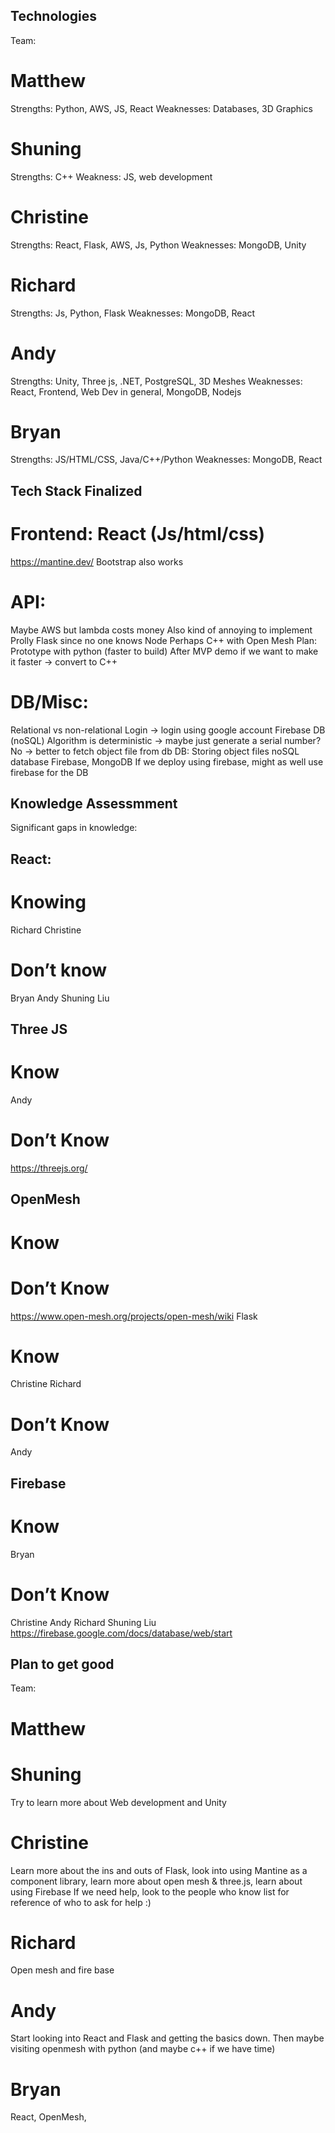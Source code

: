## Technologies

Team: 
# Matthew
Strengths: Python, AWS, JS, React 
Weaknesses: Databases, 3D Graphics
# Shuning
Strengths: C++ 
Weakness: JS, web development
# Christine
Strengths: React, Flask, AWS, Js, Python
Weaknesses: MongoDB, Unity
# Richard
Strengths: Js, Python, Flask
Weaknesses: MongoDB, React
# Andy 
Strengths: Unity, Three js, .NET, PostgreSQL, 3D Meshes
Weaknesses: React, Frontend, Web Dev in general, MongoDB, Nodejs
# Bryan
Strengths: JS/HTML/CSS, Java/C++/Python
Weaknesses: MongoDB, React
 
## Tech Stack Finalized

# Frontend: React (Js/html/css)
https://mantine.dev/
Bootstrap also works

# API:
Maybe AWS but lambda costs money
Also kind of annoying to implement
Prolly Flask since no one knows Node
Perhaps C++ with Open Mesh
Plan:
Prototype with python (faster to build)
After MVP demo if we want to make it faster → convert to C++

# DB/Misc: 
Relational vs non-relational
Login → login using google account
Firebase DB (noSQL)
Algorithm is deterministic → maybe just generate a serial number? No → better to fetch object file from db
DB:
Storing object files
noSQL database
Firebase, MongoDB
If we deploy using firebase, might as well use firebase for the DB


## Knowledge Assessmment

Significant gaps in knowledge:

## React: 
# Knowing
Richard
Christine
# Don’t know
Bryan
Andy
Shuning Liu
## Three JS
# Know
Andy
# Don’t Know
https://threejs.org/
## OpenMesh
# Know
# Don’t Know
https://www.open-mesh.org/projects/open-mesh/wiki
Flask
# Know
Christine
Richard
# Don’t Know
Andy
## Firebase
# Know
Bryan
# Don’t Know
Christine
Andy
Richard
Shuning Liu
https://firebase.google.com/docs/database/web/start


## Plan to get good

Team: 
# Matthew
# Shuning 
Try to learn more about Web development and Unity
# Christine
Learn more about the ins and outs of Flask, look into using Mantine as a component library, learn more about open mesh & three.js, learn about using Firebase
If we need help, look to the people who know list for reference of who to ask for help :)
# Richard
Open mesh and fire base
# Andy
Start looking into React and Flask and getting the basics down. Then maybe visiting openmesh with python (and maybe c++ if we have time)
# Bryan
React, OpenMesh, 

